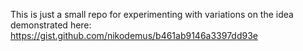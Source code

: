 This is just a small repo for experimenting with variations on the idea demonstrated here: https://gist.github.com/nikodemus/b461ab9146a3397dd93e

